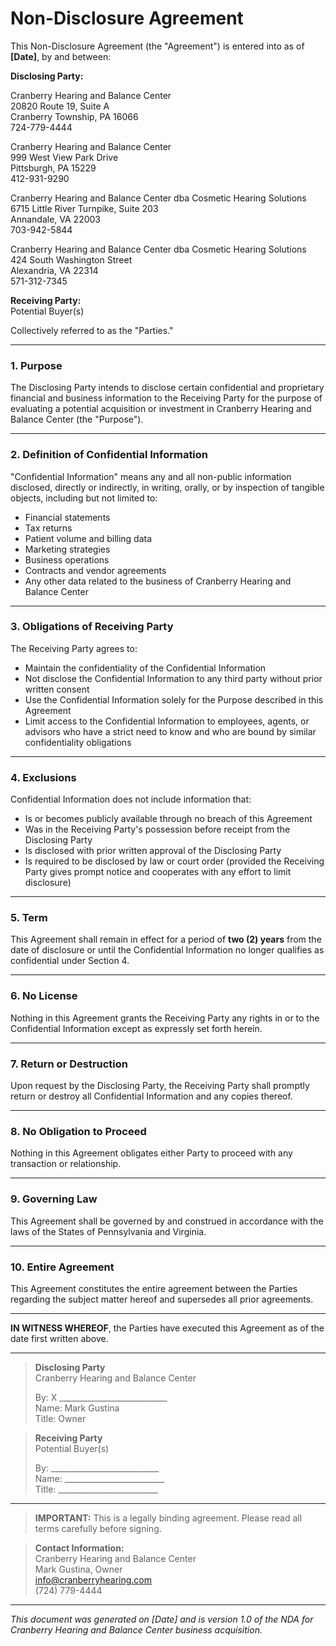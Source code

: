 # Non-Disclosure Agreement  

This Non-Disclosure Agreement (the "Agreement") is entered into as of **[Date]**, by and between:  

**Disclosing Party:**  

Cranberry Hearing and Balance Center  
20820 Route 19, Suite A  
Cranberry Township, PA 16066  
724-779-4444  

Cranberry Hearing and Balance Center  
999 West View Park Drive  
Pittsburgh, PA 15229  
412-931-9290  

Cranberry Hearing and Balance Center dba Cosmetic Hearing Solutions  
6715 Little River Turnpike, Suite 203  
Annandale, VA 22003  
703-942-5844  

Cranberry Hearing and Balance Center dba Cosmetic Hearing Solutions  
424 South Washington Street  
Alexandria, VA 22314  
571-312-7345  

**Receiving Party:**  
Potential Buyer(s)  

Collectively referred to as the "Parties."  

---

### 1. Purpose  
The Disclosing Party intends to disclose certain confidential and proprietary financial and business information to the Receiving Party for the purpose of evaluating a potential acquisition or investment in Cranberry Hearing and Balance Center (the "Purpose").  

---

### 2. Definition of Confidential Information  
"Confidential Information" means any and all non-public information disclosed, directly or indirectly, in writing, orally, or by inspection of tangible objects, including but not limited to:  

- Financial statements  
- Tax returns  
- Patient volume and billing data  
- Marketing strategies  
- Business operations  
- Contracts and vendor agreements  
- Any other data related to the business of Cranberry Hearing and Balance Center  

---

### 3. Obligations of Receiving Party  
The Receiving Party agrees to:  
- Maintain the confidentiality of the Confidential Information  
- Not disclose the Confidential Information to any third party without prior written consent  
- Use the Confidential Information solely for the Purpose described in this Agreement  
- Limit access to the Confidential Information to employees, agents, or advisors who have a strict need to know and who are bound by similar confidentiality obligations  

---

### 4. Exclusions  
Confidential Information does not include information that:  
- Is or becomes publicly available through no breach of this Agreement  
- Was in the Receiving Party's possession before receipt from the Disclosing Party  
- Is disclosed with prior written approval of the Disclosing Party  
- Is required to be disclosed by law or court order (provided the Receiving Party gives prompt notice and cooperates with any effort to limit disclosure)  

---

### 5. Term  
This Agreement shall remain in effect for a period of **two (2) years** from the date of disclosure or until the Confidential Information no longer qualifies as confidential under Section 4.  

---

### 6. No License  
Nothing in this Agreement grants the Receiving Party any rights in or to the Confidential Information except as expressly set forth herein.  

---

### 7. Return or Destruction  
Upon request by the Disclosing Party, the Receiving Party shall promptly return or destroy all Confidential Information and any copies thereof.  

---

### 8. No Obligation to Proceed  
Nothing in this Agreement obligates either Party to proceed with any transaction or relationship.  

---

### 9. Governing Law  
This Agreement shall be governed by and construed in accordance with the laws of the States of Pennsylvania and Virginia.  

---

### 10. Entire Agreement  
This Agreement constitutes the entire agreement between the Parties regarding the subject matter hereof and supersedes all prior agreements.  

---

**IN WITNESS WHEREOF**, the Parties have executed this Agreement as of the date first written above.  

---

> **Disclosing Party**  
> Cranberry Hearing and Balance Center  
> 
> By: X ___________________________  
> Name: Mark Gustina  
> Title: Owner  

> **Receiving Party**  
> Potential Buyer(s)  
> 
> By: ___________________________  
> Name: _________________________  
> Title: _________________________  

---

> **IMPORTANT:** This is a legally binding agreement. Please read all terms carefully before signing.

> **Contact Information:**  
> Cranberry Hearing and Balance Center  
> Mark Gustina, Owner  
> info@cranberryhearing.com  
> (724) 779-4444

---

*This document was generated on [Date] and is version 1.0 of the NDA for Cranberry Hearing and Balance Center business acquisition.*
